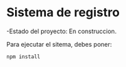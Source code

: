 <h1> Sistema de registro</h1>

-Estado del proyecto: En construccion.

Para ejecutar el sitema, debes poner:

```npm install```
